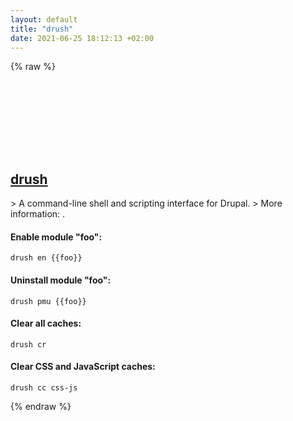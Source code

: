 ```yaml
---
layout: default
title: "drush"
date: 2021-06-25 18:12:13 +02:00
---
```

{% raw %}
<h2 id="drush">
  <a href="/en/common/drush.html">drush</a> <a href="#drush"><svg class="icon">
    <use href="/assets/images/unicode_sprite.svg#link" />
  </svg></a>
</h2>
> A command-line shell and scripting interface for Drupal.
> More information: <https://www.drush.org>.

#### Enable module "foo":
```shell
drush en {{foo}}
```
#### Uninstall module "foo":
```shell
drush pmu {{foo}}
```
#### Clear all caches:
```shell
drush cr
```
#### Clear CSS and JavaScript caches:
```shell
drush cc css-js
```
{% endraw %}